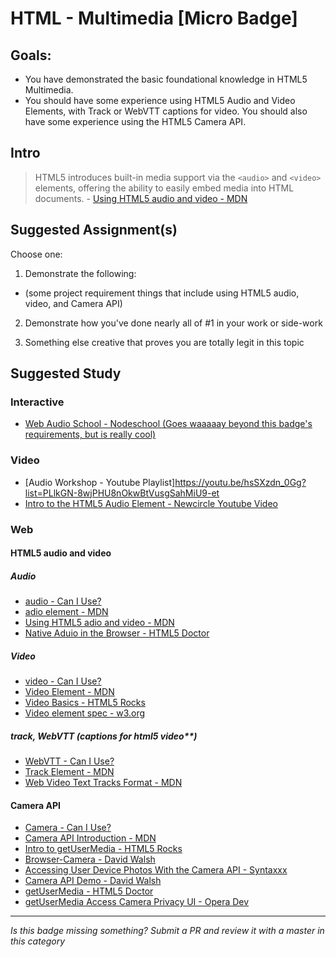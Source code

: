 HTML - Multimedia [Micro Badge]
=================================================


Goals:
------

- You have demonstrated the basic foundational knowledge in HTML5 Multimedia.
- You should have some experience using HTML5 Audio and Video Elements, with Track or WebVTT captions for video. You should also have some experience using the HTML5 Camera API.


Intro
-----

> HTML5 introduces built-in media support via the `<audio>` and `<video>` elements, offering the ability to easily embed media into HTML documents. - [Using HTML5 audio and video - MDN](https://developer.mozilla.org/en-US/docs/Web/Guide/HTML/Using_HTML5_audio_and_video)



Suggested Assignment(s)
-----------------------

Choose one:

1) Demonstrate the following:  
- (some project requirement things that include using HTML5 audio, video, and Camera API)
 
2) Demonstrate how you've done nearly all of #1 in your work or side-work

3) Something else creative that proves you are totally legit in this topic


Suggested Study
---------------

### Interactive
- [Web Audio School - Nodeschool (Goes waaaaay beyond this badge's requirements, but is really cool)](https://github.com/mmckegg/web-audio-school)

### Video

- [Audio Workshop - Youtube Playlist]https://youtu.be/hsSXzdn_0Gg?list=PLlkGN-8wjPHU8nOkwBtVusgSahMiU9-et
- [Intro to the HTML5 Audio Element - Newcircle Youtube Video](https://www.youtube.com/watch?v=gcc0Jgot6Ts)

### Web

#### HTML5 audio and video
		
  ##### Audio
  
  - [audio - Can I Use?](http://caniuse.com/#search=audio)
  - [adio element - MDN](https://developer.mozilla.org/en-US/docs/Web/HTML/Element/audio)
  - [Using HTML5 adio and video - MDN](https://developer.mozilla.org/en-US/docs/Web/Guide/HTML/Using_HTML5_audio_and_video)
  - [Native Aduio in the Browser - HTML5 Doctor](http://html5doctor.com/native-audio-in-the-browser/)
  	
  ##### Video
  
  - [video - Can I Use?](http://caniuse.com/#search=video)
  - [Video Element - MDN](https://developer.mozilla.org/en-US/docs/Web/HTML/Element/video)
  - [Video Basics - HTML5 Rocks](http://www.html5rocks.com/en/tutorials/video/basics/)
  - [Video element spec - w3.org](https://www.w3.org/TR/html-markup/video.html)

  ##### track, WebVTT (captions for html5 video**)
  
  - [WebVTT - Can I Use?](http://caniuse.com/#feat=webvtt)
  - [Track Element - MDN](https://developer.mozilla.org/en-US/docs/Web/HTML/Element/track)
  - [Web Video Text Tracks Format - MDN](https://developer.mozilla.org/en-US/docs/Web/API/Web_Video_Text_Tracks_Format)

#### Camera API

- [Camera - Can I Use?](http://caniuse.com/#search=camera)
- [Camera API Introduction - MDN](https://developer.mozilla.org/en-US/docs/Mozilla/Firefox_OS/API/Camera_API/Introduction)
- [Intro to getUserMedia - HTML5 Rocks](http://www.html5rocks.com/en/tutorials/getusermedia/intro/)
- [Browser-Camera - David Walsh](https://davidwalsh.name/browser-camera)
- [Accessing User Device Photos With the Camera API - Syntaxxx](http://www.syntaxxx.com/accessing-user-device-photos-with-the-html5-camera-api/)
- [Camera API Demo - David Walsh](https://www.davidwalsh.name/demo/camera.php)
- [getUserMedia - HTML5 Doctor](http://html5doctor.com/getusermedia/)
- [getUserMedia Access Camera Privacy UI - Opera Dev](https://dev.opera.com/articles/getusermedia-access-camera-privacy-ui/)


-----

*Is this badge missing something? Submit a PR and review it with a master in this category*

